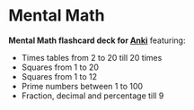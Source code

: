 # Mental Math

**Mental Math flashcard deck for [Anki](http://ankisrs.net/)** featuring:

- Times tables from 2 to 20 till 20 times
- Squares from 1 to 20
- Squares from 1 to 12
- Prime numbers between 1 to 100
- Fraction, decimal and percentage till 9